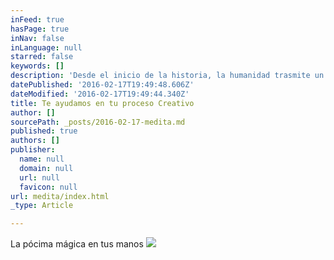 ```yaml
---
inFeed: true
hasPage: true
inNav: false
inLanguage: null
starred: false
keywords: []
description: 'Desde el inicio de la historia, la humanidad trasmite un Legado que enseña que es posible usar fuerzas Sutiles que ayudan al hombre en su vida, herramientas que posibilitan el crecimiento y el conocimiento a través de sus historias. Usted y su compañía tienen una grandiosa historia por contar. Nosotros tenemos las pócimas mágicas para darle vida a su historia herramientas de comunicación como la Producción de Vídeo y la Animación Digital, fuertes áreas en la comunicación visual.'
datePublished: '2016-02-17T19:49:48.606Z'
dateModified: '2016-02-17T19:49:44.340Z'
title: Te ayudamos en tu proceso Creativo
author: []
sourcePath: _posts/2016-02-17-medita.md
published: true
authors: []
publisher:
  name: null
  domain: null
  url: null
  favicon: null
url: medita/index.html
_type: Article

---
```

La pócima mágica en tus manos ![](https://the-grid-user-content.s3-us-west-2.amazonaws.com/4a783cf1-793a-4ad5-a34d-808caa00f891.jpg)